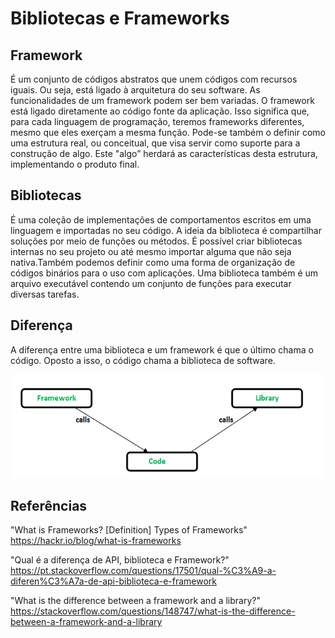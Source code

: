 # Bibliotecas e Frameworks

## Framework
É um conjunto de códigos abstratos que unem códigos com recursos iguais. Ou seja, está ligado à arquitetura do seu software. As funcionalidades de um framework podem ser bem variadas.
O framework está ligado diretamente ao código fonte da aplicação. Isso significa que, para cada linguagem de programação, teremos frameworks diferentes, mesmo que eles exerçam a mesma função.
Pode-se também o definir como uma estrutura real, ou conceitual, que visa servir como suporte para a construção de algo. Este "algo” herdará as características desta estrutura, implementando o produto final.

## Bibliotecas 

É uma coleção de implementações de comportamentos escritos em uma linguagem e importadas no seu código.
A ideia da biblioteca é compartilhar soluções por meio de funções ou métodos. É possível criar bibliotecas internas no seu projeto ou até mesmo importar alguma que não seja nativa.Também podemos definir como uma forma de organização de códigos binários para o uso com aplicações. Uma biblioteca também é um arquivo executável contendo um conjunto de funções para executar diversas tarefas. 


## Diferença

A diferença entre uma biblioteca e um framework é que o último chama o código. Oposto a isso, o código chama a biblioteca de software.

<p align= "center">
<img src= "https://github.com/botelholarissa/exercicio-aula1-larissa/blob/master/img/diferenca.png">
<p>

## Referências
"What is Frameworks? [Definition] Types of Frameworks" https://hackr.io/blog/what-is-frameworks

"Qual é a diferença de API, biblioteca e Framework?" https://pt.stackoverflow.com/questions/17501/qual-%C3%A9-a-diferen%C3%A7a-de-api-biblioteca-e-framework

"What is the difference between a framework and a library?" https://stackoverflow.com/questions/148747/what-is-the-difference-between-a-framework-and-a-library